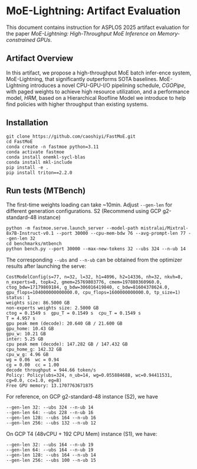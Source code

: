 # MoE-Lightning: Artifact Evaluation

This document contains instruction for ASPLOS 2025 artifact evaluation for the paper *MoE-Lightning: High-Throughput MoE Inference on
Memory-constrained GPUs*. 

## Artifact Overview 
In this artifact, we propose a high-throughput MoE batch infer-ence system, MoE-Lightning, that significantly outperforms
SOTA baselines. MoE-Lightning introduces a novel CPU-GPU-I/O pipelining schedule, *CGOPipe*, with paged weights to achieve
high resource utilization, and a performance model, *HRM*, based on a Hierarchical Roofline Model we introduce to help
find policies with higher throughput than existing systems.


## Installation 
```
git clone https://github.com/caoshiyi/FastMoE.git
cd FastMoE
conda create -n fastmoe python=3.11
conda activate fastmoe
conda install onemkl-sycl-blas
conda install mkl-include
pip install -e .
pip install triton==2.2.0
```

## Run tests (MTBench)
The first-time weights loading can take ~10min. Adjust `--gen-len` for different generation configurations.
S2 (Recommend using GCP g2-standard-48 instance)
```
python -m fastmoe.serve.launch_server --model-path mistralai/Mixtral-8x7B-Instruct-v0.1 --port 30000 --cpu-mem-bdw 76 --avg-prompt-len 77 --gen-len 32
cd benchmarks/mtbench
python bench.py --port 30000 --max-new-tokens 32 --ubs 324 --n-ub 14
```
The corresponding `--ubs` and `--n-ub` can be obtained from the optimizer results after launching the serve:
```
CostModelConfig(s=77, n=32, l=32, h1=4096, h2=14336, nh=32, nkvh=8, n_experts=8, topk=2, gmem=25769803776, cmem=197880360960.0, ctog_bdw=17179869184, g_bdw=306016419840, c_bdw=81604378624.0, gpu_flops=104000000000000.0, cpu_flops=1600000000000.0, tp_size=1)
status: 1
weights size: 86.5000 GB
non-experts weights size: 2.5000 GB
ctog = 0.1549 s  gpu_T = 0.1549 s  cpu_T = 0.1549 s
T = 4.957 s
gpu peak mem (decode): 20.640 GB / 21.600 GB
gpu_home: 10.43 GB
gpu_w: 10.21 GB
inter: 5.25 GB
cpu peak mem (decode): 147.282 GB / 147.432 GB
cpu_home_g: 142.32 GB
cpu_w_g: 4.96 GB
wg = 0.06  wc = 0.94  
cg = 0.00  cc = 1.00  
decode throughput = 944.66 token/s
Policy: Policy(ubs=324, n_ub=14, wg=0.055884688, wc=0.94411531, cg=0.0, cc=1.0, eg=8)
Free GPU memory: 13.1707763671875
```

For reference, on GCP g2-standard-48 instance (S2), we have
```
--gen-len 32: --ubs 324 --n-ub 14
--gen-len 64: --ubs 228 --n-ub 16
--gen-len 128: --ubs 164 --n-ub 16
--gen-len 256: --ubs 132 --n-ub 12
```

On GCP T4 (48vCPU + 192 CPU Mem) instance (S1), we have:
```
--gen-len 32: --ubs 164 --n-ub 19
--gen-len 64: --ubs 164 --n-ub 19
--gen-len 128: --ubs 164 --n-ub 14
--gen-len 256: --ubs 100 --n-ub 15
```